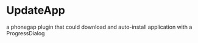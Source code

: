 # UpdateApp
a phonegap plugin that could download and auto-install application with a ProgressDialog
